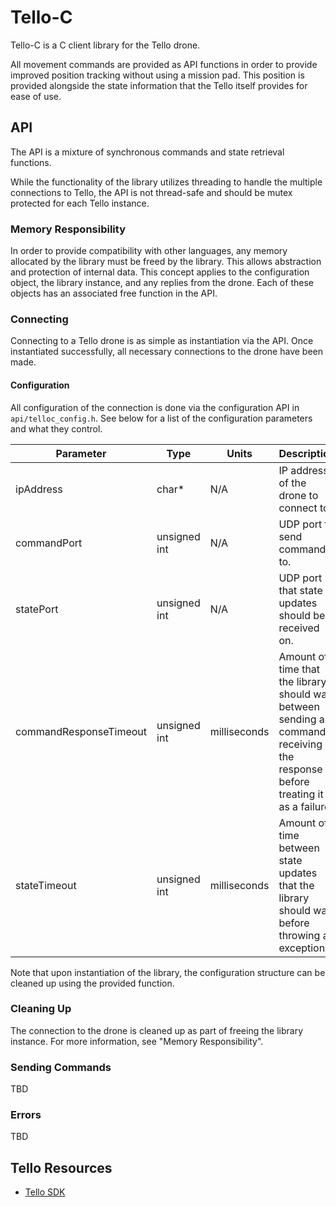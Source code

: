 # Tello-C

Tello-C is a C client library for the Tello drone.

All movement commands are provided as API functions in order to provide
improved position tracking without using a mission pad. This position
is provided alongside the state information that the Tello itself
provides for ease of use.

## API

The API is a mixture of synchronous commands
and state retrieval functions.

While the functionality of the library utilizes threading to handle the
multiple connections to Tello, the API is not thread-safe and should
be mutex protected for each Tello instance.

### Memory Responsibility
In order to provide compatibility with other languages, any memory allocated
by the library must be freed by the library. This allows abstraction and
protection of internal data. This concept applies to the configuration
object, the library instance, and any replies from the drone. Each of these
objects has an associated free function in the API.

### Connecting

Connecting to a Tello drone is as simple as instantiation via the API.
Once instantiated successfully, all necessary connections to the drone
have been made.

#### Configuration

All configuration of the connection is done via the configuration API in
`api/telloc_config.h`. See below for a list of the configuration parameters
and what they control.

| Parameter              | Type         | Units        | Description                                                                                                                   |
| ---------------------- | ------------ | ------------ | ----------------------------------------------------------------------------------------------------------------------------- |
| ipAddress              | char*        | N/A          | IP address of the drone to connect to.                                                                                        |
| commandPort            | unsigned int | N/A          | UDP port to send commands to.                                                                                                 |
| statePort              | unsigned int | N/A          | UDP port that state updates should be received on.                                                                            |
| commandResponseTimeout | unsigned int | milliseconds | Amount of time that the library should wait between sending a command receiving the response before treating it as a failure. |
| stateTimeout           | unsigned int | milliseconds | Amount of time between state updates that the library should wait before throwing an exception.                               |

Note that upon instantiation of the library, the configuration structure can
be cleaned up using the provided function.

### Cleaning Up

The connection to the drone is cleaned up as part of freeing the library
instance. For more information, see "Memory Responsibility".

### Sending Commands

TBD

### Errors

TBD

## Tello Resources

- [Tello SDK](https://dl-cdn.ryzerobotics.com/downloads/Tello/Tello%20SDK%202.0%20User%20Guide.pdf)
